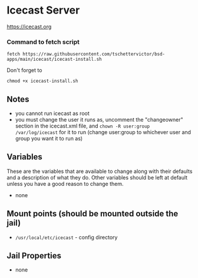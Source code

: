 # Icecast Server
https://icecast.org

### Command to fetch script
```
fetch https://raw.githubusercontent.com/tschettervictor/bsd-apps/main/icecast/icecast-install.sh
```

Don't forget to
```
chmod +x icecast-install.sh
```

## Notes
- you cannot run icecast as root
- you must change the user it runs as, uncomment the "changeowner" section in the icecast.xml file, and `chown -R user:group /var/log/icecast` for it to run (change user:group to whichever user and group you want it to run as) 

## Variables
These are the variables that are available to change along with their defaults and a description of what they do. Other variables should be left at default unless you have a good reason to change them.
- none

## Mount points (should be mounted outside the jail)
- `/usr/local/etc/icecast` - config directory

## Jail Properties
- none


